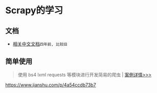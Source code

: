 # Scrapy的学习

## 文档
- [相关中文文档](https://github.com/marchtea/scrapy_doc_chs)`四年前, 比较旧`

## 简单使用
> 使用 bs4 lxml requests 等模块进行开发简易的爬虫 | [案例详情>>>](https://github.com/Kuangcp/PythonLearn/tree/master/learning/Spider/scrpy_learn/55156)

  https://www.jianshu.com/p/4a54ccdb73b7 

